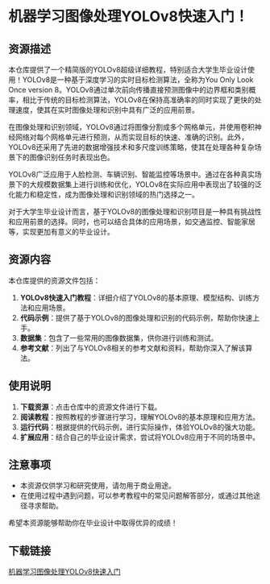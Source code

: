 # 机器学习图像处理YOLOv8快速入门！

## 资源描述

本仓库提供了一个精简版的YOLOv8超级详细教程，特别适合大学生毕业设计使用！YOLOv8是一种基于深度学习的实时目标检测算法，全称为You Only Look Once version 8。YOLOv8通过单次前向传播直接预测图像中的边界框和类别概率，相比于传统的目标检测算法，YOLOv8在保持高准确率的同时实现了更快的处理速度，使其在实时图像处理和识别中具有广泛的应用前景。

在图像处理和识别领域，YOLOv8通过将图像分割成多个网格单元，并使用卷积神经网络对每个网格单元进行预测，从而实现目标的快速、准确的识别。此外，YOLOv8还采用了先进的数据增强技术和多尺度训练策略，使其在处理各种复杂场景下的图像识别任务时表现出色。

YOLOv8广泛应用于人脸检测、车辆识别、智能监控等场景中。通过在各种真实场景下的大规模数据集上进行训练和优化，YOLOv8在实际应用中表现出了较强的泛化能力和稳定性，成为图像处理和识别领域的热门选择之一。

对于大学生毕业设计而言，基于YOLOv8的图像处理和识别项目是一种具有挑战性和应用前景的选择。同时，也可以结合具体的应用场景，如交通监控、智能家居等，实现更加有意义的毕业设计。

## 资源内容

本仓库提供的资源文件包括：

1. **YOLOv8快速入门教程**：详细介绍了YOLOv8的基本原理、模型结构、训练方法和应用场景。
2. **代码示例**：提供了基于YOLOv8的图像处理和识别的代码示例，帮助你快速上手。
3. **数据集**：包含了一些常用的图像数据集，供你进行训练和测试。
4. **参考文献**：列出了与YOLOv8相关的参考文献和资料，帮助你深入了解该算法。

## 使用说明

1. **下载资源**：点击仓库中的资源文件进行下载。
2. **阅读教程**：按照教程的步骤进行学习，理解YOLOv8的基本原理和应用方法。
3. **运行代码**：根据提供的代码示例，进行实际操作，体验YOLOv8的强大功能。
4. **扩展应用**：结合自己的毕业设计需求，尝试将YOLOv8应用于不同的场景中。

## 注意事项

- 本资源仅供学习和研究使用，请勿用于商业用途。
- 在使用过程中遇到问题，可以参考教程中的常见问题解答部分，或通过其他途径寻求帮助。

希望本资源能够帮助你在毕业设计中取得优异的成绩！

## 下载链接

[机器学习图像处理YOLOv8快速入门](https://pan.quark.cn/s/eedc0247ad37)